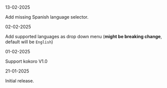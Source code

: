 13-02-2025

Add missing Spanish language selector.

02-02-2025

Add supported languages as drop down menu (**might be breaking change**, default will be `English`)

01-02-2025

Support kokoro V1.0

21-01-2025 

Initial release.
